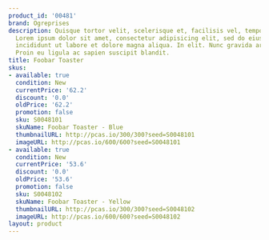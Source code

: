 ```yaml
---
product_id: '00481'
brand: Ogreprises
description: Quisque tortor velit, scelerisque et, facilisis vel, tempor sed, urna.
  Lorem ipsum dolor sit amet, consectetur adipisicing elit, sed do eiusmod tempor
  incididunt ut labore et dolore magna aliqua. In elit. Nunc gravida arcu eget nunc.
  Proin eu ligula ac sapien suscipit blandit.
title: Foobar Toaster
skus:
- available: true
  condition: New
  currentPrice: '62.2'
  discount: '0.0'
  oldPrice: '62.2'
  promotion: false
  sku: S0048101
  skuName: Foobar Toaster - Blue
  thumbnailURL: http://pcas.io/300/300?seed=S0048101
  imageURL: http://pcas.io/600/600?seed=S0048101
- available: true
  condition: New
  currentPrice: '53.6'
  discount: '0.0'
  oldPrice: '53.6'
  promotion: false
  sku: S0048102
  skuName: Foobar Toaster - Yellow
  thumbnailURL: http://pcas.io/300/300?seed=S0048102
  imageURL: http://pcas.io/600/600?seed=S0048102
layout: product
---
```

